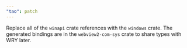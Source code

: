 ```yaml
---
"tao": patch
---
```


Replace all of the `winapi` crate references with the `windows` crate. The generated bindings are in the `webview2-com-sys` crate to share types with WRY later.